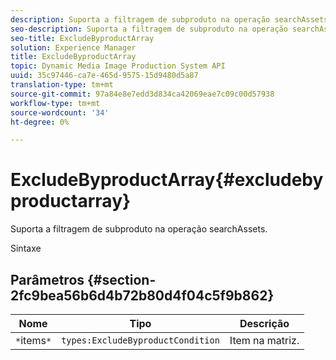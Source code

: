 ```yaml
---
description: Suporta a filtragem de subproduto na operação searchAssets.
seo-description: Suporta a filtragem de subproduto na operação searchAssets.
seo-title: ExcludeByproductArray
solution: Experience Manager
title: ExcludeByproductArray
topic: Dynamic Media Image Production System API
uuid: 35c97446-ca7e-465d-9575-15d9480d5a87
translation-type: tm+mt
source-git-commit: 97a84e8e7edd3d834ca42069eae7c09c00d57938
workflow-type: tm+mt
source-wordcount: '34'
ht-degree: 0%

---
```



# ExcludeByproductArray{#excludebyproductarray}

Suporta a filtragem de subproduto na operação searchAssets.

Sintaxe

## Parâmetros {#section-2fc9bea56b6d4b72b80d4f04c5f9b862}

| Nome | Tipo | Descrição |
|---|---|---|
| `*`items`*` | `types:ExcludeByproductCondition` | Item na matriz. |

